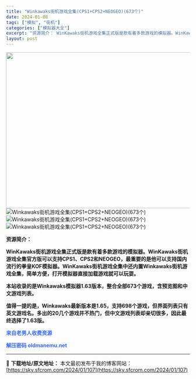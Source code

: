 ```yaml
---
title: "Winkawaks街机游戏全集(CPS1+CPS2+NEOGEO)(673个)"
date: 2024-01-08
tags: ["模拟", "街机"]
categories: ["模拟器大全"]
excerpt: "资源简介： WinKawaks街机游戏全集正式版是款有着多款游戏的模拟器。WinKawaks街机游戏全集官方版可以支持CPS1、CPS2和NEOGEO，最重要的是他可以支持国内流行的拳皇KOF模拟器。WinKawaks街机游戏全集中还内置Winkawaks街机游戏全集，简单方便，打开模拟器直接加载游&hellip;"
layout: post
---
```


<img class="size-full wp-image-108372 alignnone" src="https://sky.sfcrom.com/wp-content/uploads/2024/01/2025012116395051.webp" alt="" width="686" height="426" />
<img title="02.jpg" src="https://sky.sfcrom.com/wp-content/uploads/2024/01/20240108_659bf3ba57f9d.jpg" alt="Winkawaks街机游戏全集(CPS1+CPS2+NEOGEO)(673个)" />
<img title="qq-20180124144417.jpg" src="https://sky.sfcrom.com/wp-content/uploads/2024/01/20240108_659bf3bba3bd1.jpg" alt="Winkawaks街机游戏全集(CPS1+CPS2+NEOGEO)(673个)" />
<img title="qq-20180124144426.jpg" src="https://sky.sfcrom.com/wp-content/uploads/2024/01/20240108_659bf3bc6d4ec.jpg" alt="Winkawaks街机游戏全集(CPS1+CPS2+NEOGEO)(673个)" />

<strong>资源简介：</strong>

<strong><span class="highlight-keyword">WinKawaks街机游戏全集</span>正式版是款有着多款游戏的模拟器。<span class="highlight-keyword">WinKawaks街机游戏全集</span>官方版可以支持CPS1、CPS2和NEOGEO，最重要的是他可以支持国内流行的拳皇KOF模拟器。WinKawaks街机游戏全集中还内置<span class="highlight-keyword">Winkawaks街机游戏全集</span>，简单方便，打开模拟器直接加载游戏就可以玩耍。</strong>

<strong>本站收录的是Winkawaks模拟器1.63版本，整合全部673个游戏，含预览图和中文游戏列表。</strong>

<strong>值得一提的是，Winkawaks最新版本是1.65，支持698个游戏，但界面列表只有英文游戏名。多出的20几个游戏并不热门，但中文游戏列表却亲切很多，因此最终选择了1.63版。</strong>

<span style="color: #3366ff;"><strong>来自老男人收费资源</strong></span>

<span style="color: #3366ff;"><strong>解压密码 oldmanemu.net</strong></span>

---
📖 **下载地址/原文地址：** 本文最初发布于我的博客网站：[https://sky.sfcrom.com/2024/01/107](https://sky.sfcrom.com/2024/01/107)
